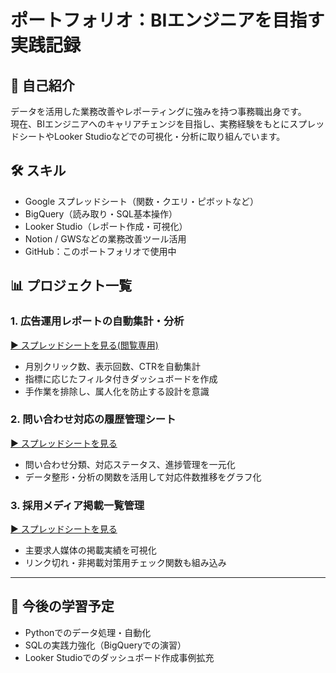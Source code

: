 # ポートフォリオ：BIエンジニアを目指す実践記録

## 🔰 自己紹介

データを活用した業務改善やレポーティングに強みを持つ事務職出身です。  
現在、BIエンジニアへのキャリアチェンジを目指し、実務経験をもとにスプレッドシートやLooker Studioなどでの可視化・分析に取り組んでいます。

## 🛠 スキル

- Google スプレッドシート（関数・クエリ・ピボットなど）
- BigQuery（読み取り・SQL基本操作）
- Looker Studio（レポート作成・可視化）
- Notion / GWSなどの業務改善ツール活用
- GitHub：このポートフォリオで使用中

## 📊 プロジェクト一覧

### 1. 広告運用レポートの自動集計・分析
[▶ スプレッドシートを見る(閲覧専用)](https://docs.google.com/spreadsheets/d/1d1GF3-Cb-T35ocooElEliWLSJrUc1L1500kz25qQSRg/edit?gid=706257264#gid=706257264)

- 月別クリック数、表示回数、CTRを自動集計
- 指標に応じたフィルタ付きダッシュボードを作成
- 手作業を排除し、属人化を防止する設計を意識

### 2. 問い合わせ対応の履歴管理シート
[▶ スプレッドシートを見る](https://docs.google.com/spreadsheets/d/yyyyyyyyyy)

- 問い合わせ分類、対応ステータス、進捗管理を一元化
- データ整形・分析の関数を活用して対応件数推移をグラフ化

### 3. 採用メディア掲載一覧管理
[▶ スプレッドシートを見る](https://docs.google.com/spreadsheets/d/zzzzzzzzzz)

- 主要求人媒体の掲載実績を可視化
- リンク切れ・非掲載対策用チェック関数も組み込み

---

## 🚀 今後の学習予定

- Pythonでのデータ処理・自動化
- SQLの実践力強化（BigQueryでの演習）
- Looker Studioでのダッシュボード作成事例拡充

